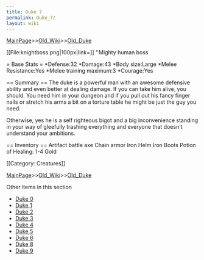 ```yaml
---
title: Duke 7
permalink: Duke_7/
layout: wiki
---
```


[MainPage](/keeperrl_wiki/ "wikilink")>>[Old_Wiki](/keeperrl_wiki/Old_Wiki "wikilink")>>[Old_Duke](/keeperrl_wiki/Old_Duke "wikilink")

[[File:knightboss.png|100px|link=]] ''Mighty human boss

= Base Stats =
*Defense:32
*Damage:43
*Body size:Large
*Melee Resistance:Yes
*Melee training maximum:3
*Courage:Yes

== Summary ==
The duke is a powerful man with an awesome defensive ability and even better at dealing damage. If you can take him alive, you should. You need him in your dungeon and if you pull out his fancy finger nails or stretch his arms a bit on a torture table he might be just the guy you need.

Otherwise, yes he is a self righteous bigot and a big inconvenience standing in your way of gleefully trashing everything and everyone that doesn't understand your ambitions.

== Inventory ==
 Artifact battle axe
 Chain armor
 Iron Helm
 Iron Boots
 Potion of Healing: 1-4
 Gold

[[Category: Creatures]]

[MainPage](/keeperrl_wiki/ "wikilink")>>[Old_Wiki](/keeperrl_wiki/Old_Wiki "wikilink")>>[Old_Duke](/keeperrl_wiki/Old_Duke "wikilink")

Other items in this section
-    [Duke 0](/keeperrl_wiki/Duke_0 "wikilink")
-    [Duke 1](/keeperrl_wiki/Duke_1 "wikilink")
-    [Duke 2](/keeperrl_wiki/Duke_2 "wikilink")
-    [Duke 3](/keeperrl_wiki/Duke_3 "wikilink")
-    [Duke 4](/keeperrl_wiki/Duke_4 "wikilink")
-    [Duke 5](/keeperrl_wiki/Duke_5 "wikilink")
-    [Duke 6](/keeperrl_wiki/Duke_6 "wikilink")
-    [Duke 8](/keeperrl_wiki/Duke_8 "wikilink")
-    [Duke 9](/keeperrl_wiki/Duke_9 "wikilink")
